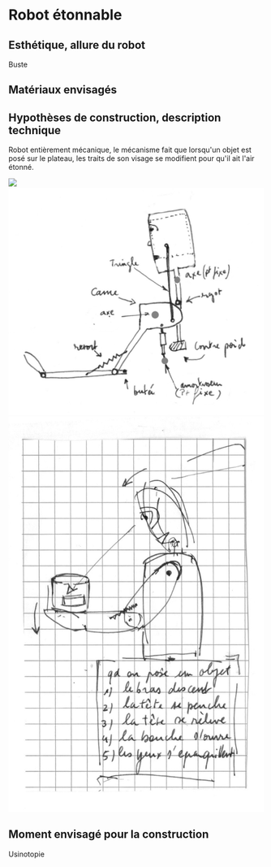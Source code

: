 # Robot étonnable


## Esthétique, allure du robot

Buste

## Matériaux envisagés

## Hypothèses de construction, description technique

Robot entièrement mécanique, le mécanisme fait que lorsqu'un objet est posé sur le plateau, les traits de son visage se modifient pour qu'il ait l'air étonné.

![](../ressources/robot-etonne-2.jpg=250x)
![](../ressources/robot-etonne-1.jpg)
![](../ressources/robot-etonne-3.jpg)

## Moment envisagé pour la construction

Usinotopie
